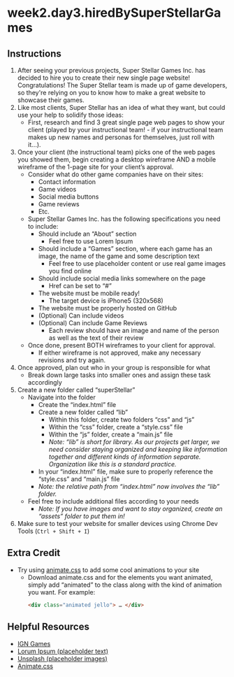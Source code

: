 # week2.day3.hiredBySuperStellarGames

## Instructions
1. After seeing your previous projects, Super Stellar Games Inc. has decided to hire you to create their new single page website! Congratulations! The Super Stellar team is made up of game developers, so they're relying on you to know how to make a great website to showcase their games.
2. Like most clients, Super Stellar has an idea of what they want, but could use your help to solidify those ideas:
   - First, research and find 3 great single page web pages to show your client (played by your instructional team! - if your instructional team makes up new names and personas for themselves, just roll with it...).
3. Once your client (the instructional team) picks one of the web pages you showed them, begin creating a desktop wireframe AND a mobile wireframe of the 1-page site for your client’s approval.
   - Consider what do other game companies have on their sites:
     - Contact information
     - Game videos
     - Social media buttons
     - Game reviews
     - Etc.
   - Super Stellar Games Inc. has the following specifications you need to include:
     - Should include an “About” section
       - Feel free to use Lorem Ipsum
     - Should include a “Games” section, where each game has an image, the name of the game and some description text
       - Feel free to use placeholder content or use real game images you find online
     - Should include social media links somewhere on the page
       - Href can be set to “#”
     - The website must be mobile ready!
       - The target device is iPhone5 (320x568)
     - The website must be properly hosted on GitHub
     - (Optional) Can include videos
     - (Optional) Can include Game Reviews
       - Each review should have an image and name of the person as well as the text of their review
   - Once done, present BOTH wireframes to your client for approval.
     - If either wireframe is not approved, make any necessary revisions and try again.
4. Once approved, plan out who in your group is responsible for what
   - Break down large tasks into smaller ones and assign these task accordingly
5. Create a new folder called “superStellar”
   - Navigate into the folder
     - Create the “index.html” file
     - Create a new folder called “lib”
       - Within this folder, create two folders “css” and “js”
       - Within the “css” folder, create a “style.css” file
       - Within the “js” folder, create a “main.js” file
       - *Note: “lib” is short for library. As our projects get larger, we need consider staying organized and keeping like information together and different kinds of information separate. Organization like this is a standard practice.*
     - In your “index.html” file, make sure to properly reference the “style.css” and “main.js” file
     - *Note: the relative path from “index.html” now involves the “lib” folder.*
   - Feel free to include additional files according to your needs
     - *Note: If you have images and want to stay organized, create an “assets” folder to put them in!*
6. Make sure to test your website for smaller devices using Chrome Dev Tools (`Ctrl + Shift + I`)


## Extra Credit
- Try using [animate.css](https://daneden.github.io/animate.css/) to add some cool animations to your site 
  - Download animate.css and for the elements you want animated, simply add “animated” to the class along with the kind of animation you want. For example:
    ```html
    <div class="animated jello"> … </div>
    ```

## Helpful Resources
- [IGN Games](http://www.ign.com/)
- [Lorum Ipsum (placeholder text)](http://www.lipsum.com/)
- [Unsplash (placeholder images)](https://unsplash.it/)
- [Animate.css](https://daneden.github.io/animate.css/)
